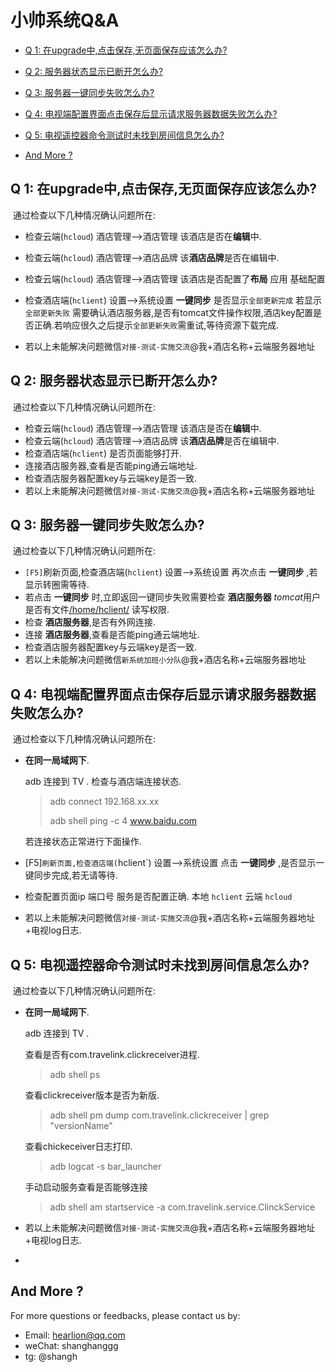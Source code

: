 # 小帅系统Q&A

- [Q 1: 在upgrade中,点击保存,无页面保存应该怎么办?](#q-1-在upgrade中点击保存无页面保存应该怎么办)

- [Q 2: 服务器状态显示已断开怎么办?](#q-2-服务器状态显示已断开怎么办)

- [Q 3: 服务器一键同步失败怎么办?](#q-3-服务器一键同步失败怎么办)

- [Q 4: 电视端配置界面点击保存后显示请求服务器数据失败怎么办?](#q-4-电视端配置界面点击保存后显示请求服务器数据失败怎么办)

- [Q 5: 电视遥控器命令测试时未找到房间信息怎么办?](#q-5-电视遥控器命令测试时未找到房间信息怎么办)

- [And More ?](#and-more-)

  

  

## Q 1: 在upgrade中,点击保存,无页面保存应该怎么办?

​	通过检查以下几种情况确认问题所在:

- 检查云端(`hcloud`) 酒店管理-->酒店管理 该酒店是否在**编辑**中.

- 检查云端(`hcloud`) 酒店管理-->酒店品牌 该**酒店品牌**是否在编辑中.

- 检查云端(`hcloud`) 酒店管理-->酒店管理 该酒店是否配置了**布局** 应用 基础配置

- 检查酒店端(`hclient`) 设置-->系统设置 **一键同步** 是否显示`全部更新完成` 若显示`全部更新失败` 需要确认酒店服务器,是否有tomcat文件操作权限,酒店key配置是否正确.若响应很久之后提示`全部更新失败`需重试,等待资源下载完成.

- 若以上未能解决问题微信`对接-测试-实施交流`@我+酒店名称+云端服务器地址

  

## Q 2: 服务器状态显示已断开怎么办?

​	通过检查以下几种情况确认问题所在:

- 检查云端(`hcloud`) 酒店管理-->酒店管理 该酒店是否在**编辑**中.
- 检查云端(`hcloud`) 酒店管理-->酒店品牌 该**酒店品牌**是否在编辑中.
- 检查酒店端(`hclient`) 是否页面能够打开.
- 连接酒店服务器,查看是否能ping通云端地址.
- 检查酒店服务器配置key与云端key是否一致.
- 若以上未能解决问题微信`对接-测试-实施交流`@我+酒店名称+云端服务器地址



## Q 3: 服务器一键同步失败怎么办?

​	通过检查以下几种情况确认问题所在:

- `[F5]`刷新页面,检查酒店端(`hclient`) 设置-->系统设置 再次点击 **一键同步** ,若显示转圈需等待.
- 若点击  **一键同步** 时,立即返回一键同步失败需要检查 **酒店服务器** *tomcat*用户是否有文件[/home/hclient/](/home/hclient/ )      读写权限.
- 检查 **酒店服务器**,是否有外网连接.
- 连接 **酒店服务器**,查看是否能ping通云端地址.
- 检查酒店服务器配置key与云端key是否一致.
- 若以上未能解决问题微信`新系统加班小分队`@我+酒店名称+云端服务器地址



## Q 4: 电视端配置界面点击保存后显示请求服务器数据失败怎么办?

​	通过检查以下几种情况确认问题所在:

- **在同一局域网下**.

  adb 连接到 TV . 检查与酒店端连接状态.

  > adb connect 192.168.xx.xx
  >
  > adb shell ping -c 4 www.baidu.com

  若连接状态正常进行下面操作.

- [F5]`刷新页面,检查酒店端(`hclient`) 设置-->系统设置 点击 **一键同步** ,是否显示一键同步完成,若无请等待.

- 检查配置页面ip 端口号 服务是否配置正确. 本地 `hclient` 云端 `hcloud`

- 若以上未能解决问题微信`对接-测试-实施交流`@我+酒店名称+云端服务器地址+电视log日志.



## Q 5: 电视遥控器命令测试时未找到房间信息怎么办?

​	通过检查以下几种情况确认问题所在:

- **在同一局域网下**.

  adb 连接到 TV .

  查看是否有com.travelink.clickreceiver进程.

  > adb shell ps  

  查看clickreceiver版本是否为新版.

  > adb shell pm dump com.travelink.clickreceiver | grep "versionName"

  查看chickeceiver日志打印.

  > adb logcat -s bar_launcher

  手动启动服务查看是否能够连接

  > adb shell am startservice -a com.travelink.service.ClinckService

  

- 若以上未能解决问题微信`对接-测试-实施交流`@我+酒店名称+云端服务器地址+电视log日志.

- 

## And More ?

For more questions or feedbacks, please contact us by:

- Email: <hearlion@qq.com>
- weChat: shanghanggg
- tg: @shangh
